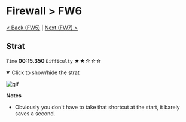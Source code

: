 # Firewall > FW6

[< Back (FW5)](https://github.com/Doublevil/scbspeedrun/blob/main/levels/FW/FW5.md) | [Next (FW7) >](https://github.com/Doublevil/scbspeedrun/blob/main/levels/FW/FW7.md)

## Strat

`Time` **00:15.350** `Difficulty` ★★☆☆☆
<details open>
  <summary>Click to show/hide the strat</summary>

  ![gif](https://github.com/Doublevil/scbspeedrun/blob/main/media/levels/FW/FW6_Strat.webp)

  **Notes**
  - Obviously you don't have to take that shortcut at the start, it barely saves a second.
</details>
